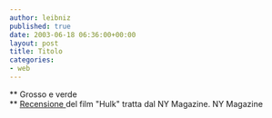 ```yaml
---
author: leibniz
published: true
date: 2003-06-18 06:36:00+00:00
layout: post
title: Titolo
categories:
- web
---
```


 **   Grosso e verde   
** [ Recensione ](http://www.newyorkmetro.com/nymetro/movies/reviews/n_8805/)del film "Hulk" tratta dal NY Magazine.
NY Magazine
